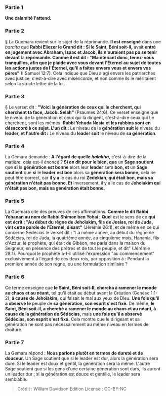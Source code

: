 
### Partie 1
<b>Une calamité l'attend.</b>

### Partie 2
§ La Guemara revient sur le sujet de la réprimande. <b>Il est enseigné</b> dans une <i>baraita</i> que <b>Rabbi Eliezer le Grand dit : Si le Saint, Béni soit-Il,</b> avait <b>entré en jugement avec Abraham, Isaac et Jacob, ils n'auraient pas pu se tenir devant</b> la <b>réprimande. Comme il est dit : "Maintenant donc, tenez-vous tranquilles, afin que je plaide avec vous devant l'Éternel au sujet de toutes les actions justes de l'Éternel, qu'il a faites envers vous et envers vos pères"</b> (I Samuel 12:7). Cela indique que Dieu a agi envers les patriarches avec justice, c'est-à-dire avec miséricorde, et non comme ils le méritaient selon la stricte lettre de la loi.

### Partie 3
§ Le verset dit : <b>"Voici la génération de ceux qui le cherchent, qui cherchent ta face, Jacob. Selah"</b> (Psaumes 24:6). Ce verset enseigne que le niveau de la génération et ceux qui la dirigent, c'est-à-dire ceux qui Le cherchent, sont les mêmes. <b>Rabbi Yehuda Nesia et les rabbins sont en désaccord à ce sujet. L'un dit :</b> Le niveau de la <b>génération suit</b> le niveau du <b>leader, et l'autre dit :</b> Le niveau du <b>leader suit</b> le niveau de <b>sa génération.</b>

### Partie 4
La Gemara demande : <b>A l'égard de quelle <i>halakha</i>,</b> c'est-à-dire de la matière, cela est-il énoncé ? <b>Si on dit pour le bien, que</b> un <b>Sage soutient</b> que <b>si</b> la <b>génération est bonne</b> alors leur <b>leader</b> sera <b>bon, et</b> un <b>Sage soutient</b> que <b>si</b> le <b>leader est bon</b> alors sa <b>génération sera bonne,</b> cela ne peut être correct, car <b>il y a</b> le cas du roi <b>Zedekiah, qui était bon, mais sa génération n'était pas bonne. Et</b> inversement, il y a le cas de <b>Jehoiakim qui n'était pas bon, mais sa génération était bonne.</b>

### Partie 5
La Guemara cite des preuves de ces affirmations. <b>Comme le dit Rabbi Yoḥanan au nom de Rabbi Shimon ben Yoḥai : Quel</b> est le sens de ce <b>qui est écrit : "Au début du règne de Jehoïakim, fils de Josias, roi de Juda, vint cette parole de l'Eternel, disant"</b> (Jérémie 26:1), et de même en ce qui concerne Sédécias le verset dit : "La même année, au début du règne de Sédécias, roi de Juda, la quatrième année, au cinquième mois, Hanania, fils d'Azzur, le prophète, qui était de Gibéon, me parla dans la maison du Seigneur, en présence des prêtres et de tout le peuple, et dit" (Jérémie 28:1). Pourquoi le prophète a-t-il utilisé l'expression "au commencement" exclusivement à l'égard de ces deux rois, par opposition à : Pendant la première année de son règne, ou une formulation similaire ?

### Partie 6
Ce terme enseigne que <b>le Saint, Béni soit-Il, chercha à ramener le monde au chaos et au néant,</b> tel qu'il était au début avant la Création (Genèse 1:1-2), <b>à cause de Jehoïakim,</b> qui faisait le mal aux yeux de Dieu. <b>Une fois qu'il a observé le</b> peuple de <b>sa génération, son esprit s'est fixé.</b> De même, <b>le Saint, Béni soit-il, a cherché à ramener le monde au chaos et au néant, à cause de la génération de Sédécias,</b> mais <b>une fois qu'il a observé Sédécias, son esprit s'est fixé.</b> Cela montre que le dirigeant et sa génération ne sont pas nécessairement au même niveau en termes de droiture.

### Partie 7
La Gemara répond : <b>Nous parlons plutôt en termes de dureté et de douceur.</b> Un Sage soutient que si le leader est dur, alors la génération sera dure. Si le leader est doux et gentil, la génération sera la même. L'autre Sage soutient que si les gens d'une certaine génération sont durs, ils auront un leader dur ; si la génération est douce et gentille, le leader sera semblable.

>Crédit : William Davidson Edition
>License : CC-BY-NC